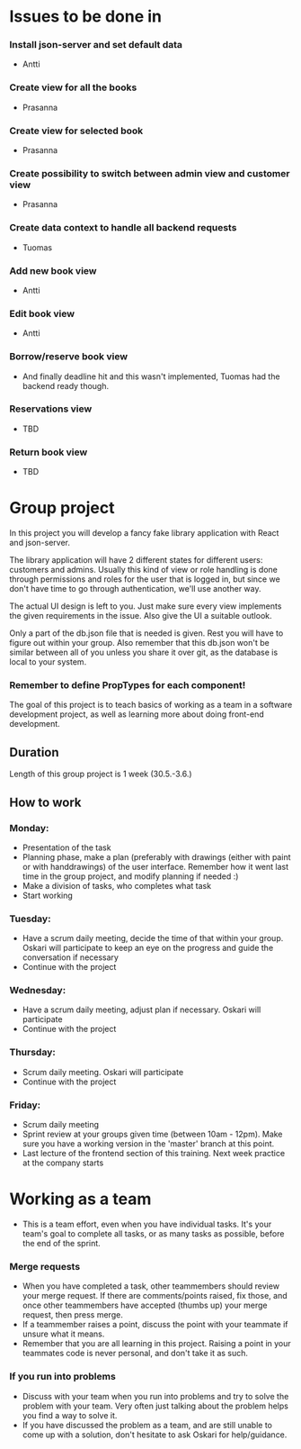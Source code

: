 # Issues to be done in

### Install json-server and set default data

-   Antti

### Create view for all the books

-   Prasanna

### Create view for selected book

-   Prasanna

### Create possibility to switch between admin view and customer view

-   Prasanna

### Create data context to handle all backend requests

-   Tuomas

### Add new book view

-   Antti

### Edit book view

-   Antti

### Borrow/reserve book view

-   And finally deadline hit and this wasn't implemented, Tuomas had the backend ready though.

### Reservations view

-   TBD

### Return book view

-   TBD

# Group project

In this project you will develop a fancy fake library application with React and json-server.

The library application will have 2 different states for different users: customers and admins.
Usually this kind of view or role handling is done through permissions and roles for the user that is logged in, but since we don't have time to go through authentication, we'll use another way.

The actual UI design is left to you. Just make sure every view implements the given requirements in the issue. Also give the UI a suitable outlook.

Only a part of the db.json file that is needed is given. Rest you will have to figure out within your group.
Also remember that this db.json won't be similar between all of you unless you share it over git, as the database is local to your system.

### **Remember to define PropTypes for each component!**

The goal of this project is to teach basics of working as a team in a software development project, as well as learning more about doing front-end development.

## Duration

Length of this group project is 1 week (30.5.-3.6.)

## How to work

### Monday:

-   Presentation of the task
-   Planning phase, make a plan (preferably with drawings (either with paint or with handdrawings) of the user interface. Remember how it went last time in the group project, and modify planning if needed :)
-   Make a division of tasks, who completes what task
-   Start working

### Tuesday:

-   Have a scrum daily meeting, decide the time of that within your group. Oskari will participate
    to keep an eye on the progress and guide the conversation if necessary
-   Continue with the project

### Wednesday:

-   Have a scrum daily meeting, adjust plan if necessary. Oskari will participate
-   Continue with the project

### Thursday:

-   Scrum daily meeting. Oskari will participate
-   Continue with the project

### Friday:

-   Scrum daily meeting
-   Sprint review at your groups given time (between 10am - 12pm). Make sure you have a working version in the 'master' branch at this point.
-   Last lecture of the frontend section of this training. Next week practice at the company starts

# Working as a team

-   This is a team effort, even when you have individual tasks. It's your team's goal to complete all tasks, or as many tasks as possible, before the end of the sprint.

### Merge requests

-   When you have completed a task, other teammembers should review your merge request. If there are comments/points raised, fix those, and once other teammembers have accepted (thumbs up) your merge request, then press merge.
-   If a teammember raises a point, discuss the point with your teammate if unsure what it means.
-   Remember that you are all learning in this project. Raising a point in your teammates code is never personal, and don't take it as such.

### If you run into problems

-   Discuss with your team when you run into problems and try to solve the problem with your team. Very often just talking about the problem helps you find a way to solve it.
-   If you have discussed the problem as a team, and are still unable to come up with a solution, don't hesitate to ask Oskari for help/guidance.
